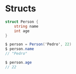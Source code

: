 # Structs

```csharp
struct Person {
    string name
    int age
}
```

```csharp
$ person = Person('Pedro', 22)
$ person.name
// "Pedro"

$ person.age
// 22
```

